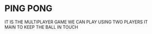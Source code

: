 # PING PONG
IT IS THE MULTIPLAYER GAME WE CAN PLAY USING TWO PLAYERS IT MAIN TO KEEP THE BALL IN TOUCH
